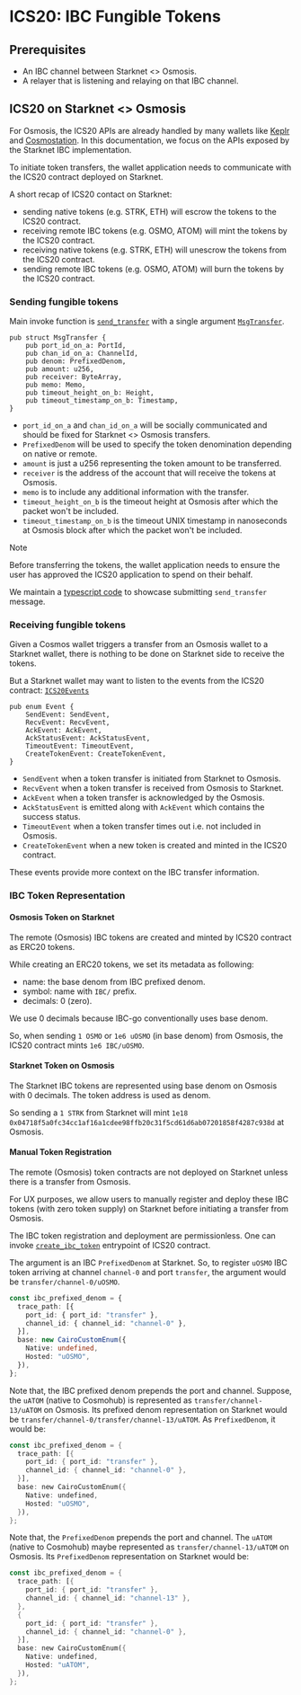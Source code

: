 # ICS20: IBC Fungible Tokens

## Prerequisites

- An IBC channel between Starknet <> Osmosis.
- A relayer that is listening and relaying on that IBC channel.

## ICS20 on Starknet <> Osmosis

For Osmosis, the ICS20 APIs are already handled by many wallets like
[Keplr][keplr] and [Cosmostation][cosmostation]. In this documentation, we focus
on the APIs exposed by the Starknet IBC implementation.

To initiate token transfers, the wallet application needs to communicate with
the ICS20 contract deployed on Starknet.

A short recap of ICS20 contact on Starknet:

- sending native tokens (e.g. STRK, ETH) will escrow the tokens to the ICS20
  contract.
- receiving remote IBC tokens (e.g. OSMO, ATOM) will mint the tokens by the
  ICS20 contract.
- receiving native tokens (e.g. STRK, ETH) will unescrow the tokens from the
  ICS20 contract.
- sending remote IBC tokens (e.g. OSMO, ATOM) will burn the tokens by the ICS20
  contract.

### Sending fungible tokens

Main invoke function is [`send_transfer`][send-transfer] with a single argument
[`MsgTransfer`][msg-transfer].

```cairo
pub struct MsgTransfer {
    pub port_id_on_a: PortId,
    pub chan_id_on_a: ChannelId,
    pub denom: PrefixedDenom,
    pub amount: u256,
    pub receiver: ByteArray,
    pub memo: Memo,
    pub timeout_height_on_b: Height,
    pub timeout_timestamp_on_b: Timestamp,
}
```

- `port_id_on_a` and `chan_id_on_a` will be socially communicated and should be
  fixed for Starknet <> Osmosis transfers.
- `PrefixedDenom` will be used to specify the token denomination depending on
  native or remote.
- `amount` is just a u256 representing the token amount to be transferred.
- `receiver` is the address of the account that will receive the tokens at
  Osmosis.
- `memo` is to include any additional information with the transfer.
- `timeout_height_on_b` is the timeout height at Osmosis after which the packet
  won't be included.
- `timeout_timestamp_on_b` is the timeout UNIX timestamp in nanoseconds at
  Osmosis block after which the packet won't be included.

> [!NOTE]
> Before transferring the tokens, the wallet application needs to ensure the
> user has approved the ICS20 application to spend on their behalf.

We maintain a [typescript code][starknet-ibc-transfer] to showcase submitting
`send_transfer` message.

### Receiving fungible tokens

Given a Cosmos wallet triggers a transfer from an Osmosis wallet to a Starknet
wallet, there is nothing to be done on Starknet side to receive the tokens.

But a Starknet wallet may want to listen to the events from the ICS20 contract:
[`ICS20Events`][ics20-events]

```cairo
pub enum Event {
    SendEvent: SendEvent,
    RecvEvent: RecvEvent,
    AckEvent: AckEvent,
    AckStatusEvent: AckStatusEvent,
    TimeoutEvent: TimeoutEvent,
    CreateTokenEvent: CreateTokenEvent,
}
```

- `SendEvent` when a token transfer is initiated from Starknet to Osmosis.
- `RecvEvent` when a token transfer is received from Osmosis to Starknet.
- `AckEvent` when a token transfer is acknowledged by the Osmosis.
- `AckStatusEvent` is emitted along with `AckEvent` which contains the success
  status.
- `TimeoutEvent` when a token transfer times out i.e. not included in Osmosis.
- `CreateTokenEvent` when a new token is created and minted in the ICS20
  contract.

These events provide more context on the IBC transfer information.

### IBC Token Representation

#### Osmosis Token on Starknet

The remote (Osmosis) IBC tokens are created and minted by ICS20 contract as
ERC20 tokens.

While creating an ERC20 tokens, we set its metadata as following:

- name: the base denom from IBC prefixed denom.
- symbol: name with `IBC/` prefix.
- decimals: 0 (zero).

We use 0 decimals because IBC-go conventionally uses base denom.

So, when sending `1 OSMO` or `1e6 uOSMO` (in base denom) from Osmosis, the ICS20
contract mints `1e6 IBC/uOSMO`.

#### Starknet Token on Osmosis

The Starknet IBC tokens are represented using base denom on Osmosis with 0
decimals. The token address is used as denom.

So sending a `1 STRK` from Starknet will mint
`1e18 0x04718f5a0fc34cc1af16a1cdee98ffb20c31f5cd61d6ab07201858f4287c938d` at
Osmosis.

#### Manual Token Registration

The remote (Osmosis) token contracts are not deployed on Starknet unless there
is a transfer from Osmosis.

For UX purposes, we allow users to manually register and deploy these IBC tokens
(with zero token supply) on Starknet before initiating a transfer from Osmosis.

The IBC token registration and deployment are permissionless. One can invoke
[`create_ibc_token`][create-ibc-token] entrypoint of ICS20 contract.

The argument is an IBC `PrefixedDenom` at Starknet. So, to register `uOSMO` IBC
token arriving at channel `channel-0` and port `transfer`, the argument would be
`transfer/channel-0/uOSMO`.

```ts
const ibc_prefixed_denom = {
  trace_path: [{
    port_id: { port_id: "transfer" },
    channel_id: { channel_id: "channel-0" },
  }],
  base: new CairoCustomEnum({
    Native: undefined,
    Hosted: "uOSMO",
  }),
};
```

Note that, the IBC prefixed denom prepends the port and channel. Suppose, the
`uATOM` (native to Cosmohub) is represented as `transfer/channel-13/uATOM` on
Osmosis. Its prefixed denom representation on Starknet would be
`transfer/channel-0/transfer/channel-13/uATOM`. As `PrefixedDenom`, it would be:

```rs
const ibc_prefixed_denom = {
  trace_path: [{
    port_id: { port_id: "transfer" },
    channel_id: { channel_id: "channel-0" },
  }],
  base: new CairoCustomEnum({
    Native: undefined,
    Hosted: "uOSMO",
  }),
};
```

Note that, the `PrefixedDenom` prepends the port and channel. The `uATOM`
(native to Cosmohub) maybe represented as `transfer/channel-13/uATOM` on
Osmosis. Its `PrefixedDenom` representation on Starknet would be:

```rs
const ibc_prefixed_denom = {
  trace_path: [{
    port_id: { port_id: "transfer" },
    channel_id: { channel_id: "channel-13" },
  },
  {
    port_id: { port_id: "transfer" },
    channel_id: { channel_id: "channel-0" },
  }],
  base: new CairoCustomEnum({
    Native: undefined,
    Hosted: "uATOM",
  }),
};
```

[keplr]: https://www.keplr.app
[cosmostation]: https://www.cosmostation.io/products/cosmostation_mobile
[send-transfer]: ../cairo-contracts/packages/apps/src/transfer/components/transfer.cairo#L150
[msg-transfer]: ../cairo-contracts/packages/apps/src/transfer/types.cairo#L17
[starknet-ibc-transfer]: ../scripts/starknet_ibc_transfer.ts
[ics20-events]: ../cairo-contracts/packages/apps/src/transfer/components/transfer.cairo#L41
[create-ibc-token]: ../cairo-contracts/packages/apps/src/transfer/components/transfer.cairo#274
